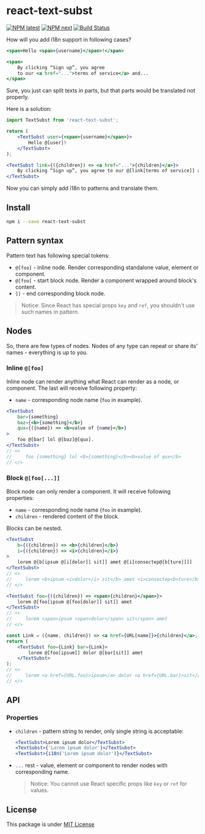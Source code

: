 react-text-subst
================

[![NPM latest](https://img.shields.io/npm/v/react-text-subst.svg)](https://www.npmjs.com/package/react-text-subst)
[![NPM next](https://img.shields.io/npm/v/react-text-subst/next.svg)](https://www.npmjs.com/package/react-text-subst)
[![Build Status](https://travis-ci.org/Vovan-VE/react-text-subst.svg)](https://travis-ci.org/Vovan-VE/react-text-subst)

How will you add i18n support in following cases?

```jsx
<span>Hello <span>{username}</span>!</span>
```

```jsx
<span>
    By clicking “Sign up”, you agree
    to our <a href="...">terms of service</a> and...
</span>
```

Sure, you just can split texts in parts, but that parts would be translated not properly.

Here is a solution:

```jsx
import TextSubst from 'react-text-subst';

return (
    <TextSubst user={<span>{username}</span>}>
        Hello @[user]!
    </TextSubst>
);
```

```jsx
<TextSubst link={({children}) => <a href="...">{children}</a>}>
    By clicking “Sign up”, you agree to our @[link[terms of service]] and...
</TextSubst>
```

Now you can simply add i18n to patterns and translate them.

Install
-------

```sh
npm i --save react-text-subst
```

Pattern syntax
--------------

Pattern text has following special tokens:

*   `@[foo]` - inline node. Render corresponding standalone value, element or component.
*   `@[foo[` - start block node. Render a component wrapped around block's content.
*   `]]` - end corresponding block node.

> Notice: Since React has special props `key` and `ref`, you shouldn't use such names
in pattern.

Nodes
-----

So, there are few types of nodes. Nodes of any type can repeat or share its' names - everything
is up to you.

### Inline `@[foo]`

Inline node can render anything what React can render as a node, or component.
The last will receive following property:

*   `name` - corresponding node name (`foo` in example).

```jsx
<TextSubst
    bar={something}
    baz={<b>{something}</b>}
    qux={({name}) => <b>value of {name}</b>}
>
    foo @[bar] lol @[baz]@[qux].
</TextSubst>
// <>
//     foo {something} lol <b>{something}</b><b>value of qux</b>
// </>
```

### Block `@[foo[...]]`

Block node can only render a component. It will receive following properties:

*   `name` - corresponding node name (`foo` in example).
*   `children` - rendered content of the block.

Blocks can be nested.

```jsx
<TextSubst
    b={({children}) => <b>{children}</b>}
    i={({children}) => <i>{children}</i>}
>
    lorem @[b[ipsum @[i[dolor]] sit]] amet @[i[consectep@[b[ture]]]]
</TextSubst>
// <>
//     lorem <b>ipsum <i>dolor</i> sit</b> amet <i>consectep<b>ture</b></i>
// </>
```

```jsx
<TextSubst foo={({children}) => <span>{children}</span>}>
    lorem @[foo[ipsum @[foo[dolor]] sit]] amet
</TextSubst>
// <>
//     lorem <span>ipsum <span>dolor</span> sit</span> amet
// </>
```

```jsx
const Link = ({name, children}) => <a href={URL[name]}>{children}</a>;
return (
    <TextSubst foo={Link} bar={Link}>
        lorem @[foo[ipsum]] dolor @[bar[sit]] amet
    </TextSubst>
);
// <>
//     lorem <a href={URL.foo}>ipsum</a> dolor <a href={URL.bar}>sit</a> amet
// </>
```

API
---

### Properties

*   `children` - pattern string to render, only single string is acceptable:

    ```jsx
    <TextSubst>Lorem ipsum dolor</TextSubst>
    <TextSubst>{'Lorem ipsum dolor'}</TextSubst>
    <TextSubst>{i18n('Lorem ipsum dolor')}</TextSubst>
    ```

*   `...` rest - value, element or component to render nodes with corresponding
    name.

    > Notice: You cannot use React specific props like `key` or `ref` for values.

License
-------

This package is under [MIT License][mit]


[mit]: https://opensource.org/licenses/MIT
